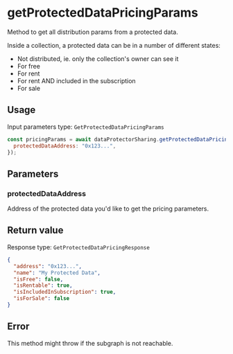 # getProtectedDataPricingParams

Method to get all distribution params from a protected data.

Inside a collection, a protected data can be in a number of different states:

- Not distributed, ie. only the collection's owner can see it
- For free
- For rent
- For rent AND included in the subscription
- For sale

## Usage

Input parameters type: `GetProtectedDataPricingParams`

```javascript
const pricingParams = await dataProtectorSharing.getProtectedDataPricingParams({
  protectedDataAddress: "0x123...",
});
```

## Parameters

### protectedDataAddress

Address of the protected data you'd like to get the pricing parameters.

## Return value

Response type: `GetProtectedDataPricingResponse`

```json
{
  "address": "0x123...",
  "name": "My Protected Data",
  "isFree": false,
  "isRentable": true,
  "isIncludedInSubscription": true,
  "isForSale": false
}
```

## Error

This method might throw if the subgraph is not reachable.
